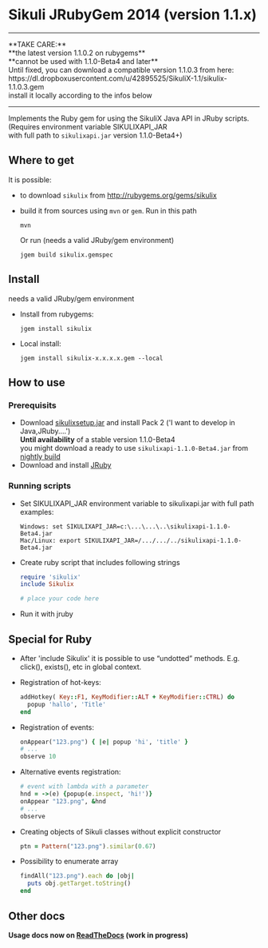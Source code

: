 Sikuli JRubyGem 2014 (version 1.1.x)
===

<hr>
**TAKE CARE:**<br>
**the latest version 1.1.0.2 on rubygems**<br>
**cannot be used with 1.1.0-Beta4 and later**<br>
Until fixed, you can download a compatible version 1.1.0.3 from here:<br>
https://dl.dropboxusercontent.com/u/42895525/SikuliX-1.1/sikulix-1.1.0.3.gem
<br>install it locally according to the infos below
<hr>

Implements the Ruby gem for using the SikuliX Java API in JRuby scripts.<br />
(Requires environment variable SIKULIXAPI_JAR <br />with full path to `sikulixapi.jar` version 1.1.0-Beta4+)

## Where to get
It is possible:

* to download `sikulix` from http://rubygems.org/gems/sikulix
* build it from sources using `mvn` or `gem`.
  Run in this path

  ```
  mvn
  ```

  Or run (needs a valid JRuby/gem environment)

  ```
  jgem build sikulix.gemspec
  ```

## Install

needs a valid JRuby/gem environment

* Install from rubygems:

  ```
  jgem install sikulix
  ```

* Local install:

  ```
  jgem install sikulix-x.x.x.x.gem --local
  ```

## How to use

### Prerequisits
* Download [sikulixsetup.jar](https://launchpad.net/sikuli/sikulix/1.1.0) and install Pack 2 ('I want to develop in Java,JRuby....')<br />**Until availability** of a stable version 1.1.0-Beta4<br />you might download a ready to use `sikulixapi-1.1.0-Beta4.jar` from [nightly build](http://nightly.sikuli.de)
* Download and install [JRuby](http://jruby.org/)

### Running scripts

* Set SIKULIXAPI_JAR environment variable to sikulixapi.jar with full path<br />examples:

  ```
  Windows: set SIKULIXAPI_JAR=c:\...\...\..\sikulixapi-1.1.0-Beta4.jar
  Mac/Linux: export SIKULIXAPI_JAR=/.../.../../sikulixapi-1.1.0-Beta4.jar
  ```
* Create ruby script that includes following strings

    ```ruby
    require 'sikulix'
    include Sikulix

    # place your code here

    ```
* Run it with jruby

## Special for Ruby

* After 'include Sikulix' it is possible to use “undotted” methods. E.g. click(), exists(), etc in global context.
* Registration of hot-keys:

    ```ruby
    addHotkey( Key::F1, KeyModifier::ALT + KeyModifier::CTRL) do
      popup 'hallo', 'Title'
    end
    ```
* Registration of events:

    ```ruby
    onAppear("123.png") { |e| popup 'hi', 'title' }
    # ...
    observe 10
    ```
* Alternative events registration:

    ```ruby
    # event with lambda with a parameter
    hnd = ->(e) {popup(e.inspect, 'hi!')}
    onAppear "123.png", &hnd
    # ...
    observe
    ```
* Creating objects of Sikuli classes without explicit constructor

    ```ruby
    ptn = Pattern("123.png").similar(0.67)
    ```

* Possibility to enumerate array

    ```ruby
    findAll("123.png").each do |obj|
      puts obj.getTarget.toString()
    end
    ```

## Other docs

**Usage docs now on [ReadTheDocs](http://sikulix-2014.readthedocs.org/en/latest/#) (work in progress)**
